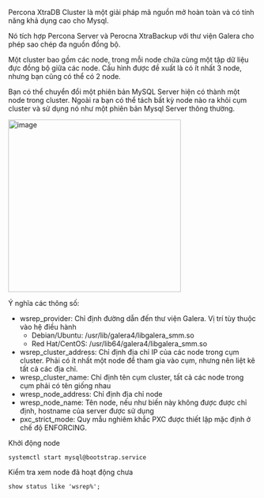 Percona XtraDB Cluster là một giải pháp mã nguồn mở hoàn toàn và có tính năng khả dụng cao cho Mysql.

Nó tích hợp Percona Server và Perocna XtraBackup với thư viện Galera cho phép sao chép đa nguồn đồng bộ.

Một cluster bao gồm các node, trong mỗi node chứa cùng một tập dữ liệu đực đồng bộ giữa các node. Cấu hình được đề xuất là có ít nhất 3 node, nhưng bạn cũng có thể có 2 node.

Bạn có thể chuyển đổi một phiên bản MySQL Server hiện có thành một node trong cluster. Ngoài ra bạn có thể tách bất kỳ node nào ra khỏi cụm cluster và sử dụng nó như một phiên bản Mysql Server thông thường.

<img width="349" alt="image" src="https://github.com/user-attachments/assets/4a84beae-ee26-4204-b018-d6467d39dca4">



Ý nghĩa các thông số:
* wsrep_provider: Chỉ định đường dẫn đến thư viện Galera. Vị trí tùy thuộc vào hệ điều hành
    + Debian/Ubuntu: /usr/lib/galera4/libgalera_smm.so
    + Red Hat/CentOS: /usr/lib64/galera4/libgalera_smm.so
* wsrep_cluster_address: Chỉ định địa chỉ IP của các node trong cụm cluster. Phải có ít nhất một node để tham gia vào cụm, nhưng nên liệt kê tất cả các địa chỉ.
* wresp_cluster_name: Chỉ định tên cụm cluster, tất cả các node trong cụm phải có tên giống nhau
* wresp_node_address: Chỉ định địa chỉ node
* wresp_node_name: Tên node, nếu như biến này không được được chỉ định, hostname của server được sử dụng
* pxc_strict_mode: Quy mẫu nghiêm khắc PXC được thiết lập mặc định ở chế độ ENFORCING.

Khởi động node
```
systemctl start mysql@bootstrap.service
```

Kiểm tra xem node đã hoạt động chưa
```
show status like 'wsrep%';
```




